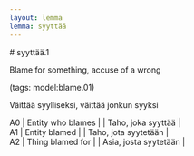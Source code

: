 ```yaml
---
layout: lemma
lemma: syyttää
---
```


<div class="sense">
# <span class="sensename">syyttää.1</span>

<span class="description">Blame for something, accuse of a wrong</span>

(tags: model:blame.01)

<span class="description">Väittää syylliseksi, väittää jonkun syyksi</span>

A0 | Entity who blames |   | Taho, joka syyttää |  
A1 | Entity blamed |   | Taho, jota syytetään |  
A2 | Thing blamed for |   | Asia, josta syytetään |  

</div>

